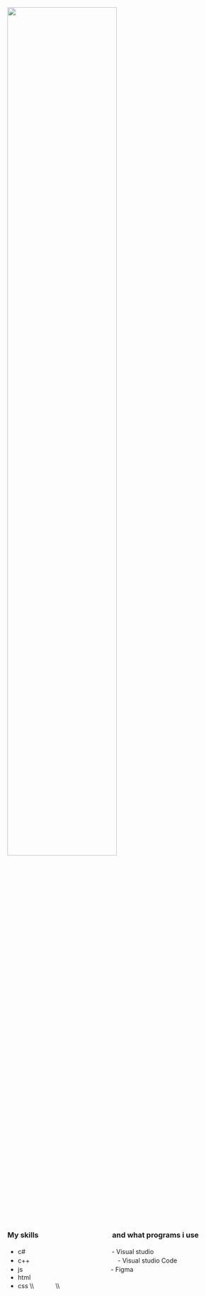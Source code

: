 <img src="https://cdnb.artstation.com/p/assets/images/images/035/019/793/original/tima-baish-wellcum.gif?1613903332" width="70%">

### My skills  ᅠ     　  ᅠ     　  ᅠ     　and what programs i use
- c#  ᅠ     　  ᅠ     　  ᅠ     　  ᅠ     　- Visual studio
- c++   ᅠ     　  ᅠ     　  ᅠ     　  ᅠ     　- Visual studio Code
- js   ᅠ     　  ᅠ     　  ᅠ     　  ᅠ     　- Figma
- html
- css
\\\  ᅠ     　\\\

&#8195; &#8195; &#8195; &#8195; &#8195; &#8195; &#8195; &#8195; &#8195; &#8195; &#8195; &#8195; 





